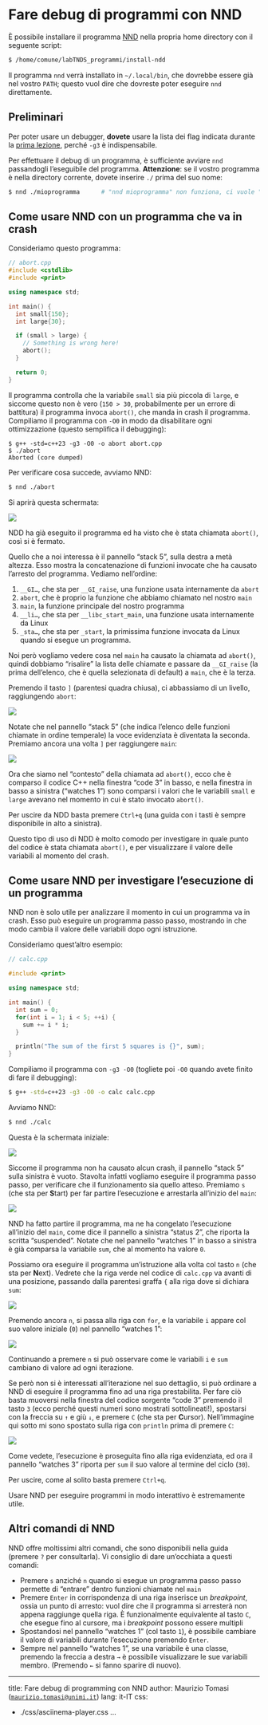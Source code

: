 # Fare debug di programmi con NND

È possibile installare il programma [NND](https://github.com/al13n321/nnd) nella propria home directory con il seguente script:

```sh
$ /home/comune/labTNDS_programmi/install-ndd
```

Il programma `nnd` verrà installato in `~/.local/bin`, che dovrebbe essere già nel vostro `PATH`; questo vuol dire che dovreste poter eseguire `nnd` direttamente.

## Preliminari

Per poter usare un debugger, **dovete** usare la lista dei flag indicata durante la [prima lezione](tomasi-lezione-01.html#flag-del-compilatore), perché `-g3` è indispensabile.

Per effettuare il debug di un programma, è sufficiente avviare `nnd` passandogli l’eseguibile del programma. **Attenzione**: se il vostro programma è nella directory corrente, dovete inserire `./` prima del suo nome:

```sh
$ nnd ./mioprogramma      # "nnd mioprogramma" non funziona, ci vuole "./"!
```

## Come usare NND con un programma che va in crash

Consideriamo questo programma:

```c++
// abort.cpp
#include <cstdlib>
#include <print>

using namespace std;

int main() {
  int small{150};
  int large{30};

  if (small > large) {
    // Something is wrong here!
    abort();
  }

  return 0;
}
```

Il programma controlla che la variabile `small` sia più piccola di `large`, e siccome questo non è vero (`150 > 30`, probabilmente per un errore di battitura) il programma invoca `abort()`, che manda in crash il programma. Compiliamo il programma con `-O0` in modo da disabilitare ogni ottimizzazione (questo semplifica il debugging):

```
$ g++ -std=c++23 -g3 -O0 -o abort abort.cpp
$ ./abort
Aborted (core dumped)
```

Per verificare cosa succede, avviamo NND:

```sh
$ nnd ./abort
```

Si aprirà questa schermata:

![](images/ndd-abort1.png)

NDD ha già eseguito il programma ed ha visto che è stata chiamata `abort()`, così si è fermato.

Quello che a noi interessa è il pannello “stack 5”, sulla destra a metà altezza. Esso mostra la concatenazione di funzioni invocate che ha causato l’arresto del programma. Vediamo nell’ordine:

1. `__GI…`, che sta per `__GI_raise`, una funzione usata internamente da `abort`
2. `abort`, che è proprio la funzione che abbiamo chiamato nel nostro `main`
3. `main`, la funzione principale del nostro programma
4. `__li…`, che sta per `__libc_start_main`, una funzione usata internamente da Linux
5. `_sta…`, che sta per `_start`, la primissima funzione invocata da Linux quando si esegue un programma.

Noi però vogliamo vedere cosa nel `main` ha causato la chiamata ad `abort()`, quindi dobbiamo “risalire” la lista delle chiamate e passare da `__GI_raise` (la prima dell’elenco, che è quella selezionata di default) a `main`, che è la terza.

Premendo il tasto `]` (parentesi quadra chiusa), ci abbassiamo di un livello, raggiungendo `abort`:

![](images/ndd-abort2.png)

Notate che nel pannello “stack 5” (che indica l’elenco delle funzioni chiamate in ordine temperale) la voce evidenziata è diventata la seconda. Premiamo ancora una volta `]` per raggiungere `main`:

![](images/ndd-abort3.png)

Ora che siamo nel “contesto” della chiamata ad `abort()`, ecco che è comparso il codice C++ nella finestra “code 3” in basso, e nella finestra in basso a sinistra (“watches 1”) sono comparsi i valori che le variabili `small` e `large` avevano nel momento in cui è stato invocato `abort()`.

Per uscire da NDD basta premere `Ctrl+q` (una guida con i tasti è sempre disponibile in alto a sinistra).

Questo tipo di uso di NDD è molto comodo per investigare in quale punto del codice è stata chiamata `abort()`, e per visualizzare il valore delle variabili al momento del crash.


## Come usare NND per investigare l’esecuzione di un programma

NND non è solo utile per analizzare il momento in cui un programma va in crash. Esso può eseguire un programma passo passo, mostrando in che modo cambia il valore delle variabili dopo ogni istruzione.

Consideriamo quest’altro esempio:

```c++
// calc.cpp

#include <print>

using namespace std;

int main() {
  int sum = 0;
  for(int i = 1; i < 5; ++i) {
    sum += i * i;
  }

  println("The sum of the first 5 squares is {}", sum);
}
```

Compiliamo il programma con `-g3 -O0` (togliete poi `-O0` quando avete finito di fare il debugging):

```sh
$ g++ -std=c++23 -g3 -O0 -o calc calc.cpp
```

Avviamo NND:

```sh
$ nnd ./calc
```

Questa è la schermata iniziale:

![](images/nnd-debug1.png)

Siccome il programma non ha causato alcun crash, il pannello “stack 5” sulla sinistra è vuoto. Stavolta infatti vogliamo eseguire il programma passo passo, per verificare che il funzionamento sia quello atteso. Premiamo `s` (che sta per **S**tart) per far partire l’esecuzione e arrestarla all’inizio del `main`:

![](images/nnd-debug2.png)

NND ha fatto partire il programma, ma ne ha congelato l’esecuzione all’inizio del `main`, come dice il pannello a sinistra “status 2”, che riporta la scritta “suspended”. Notate che nel pannello “watches 1” in basso a sinistra è già comparsa la variabile `sum`, che al momento ha valore `0`.

Possiamo ora eseguire il programma un’istruzione alla volta col tasto `n` (che sta per **N**ext). Vedrete che la riga verde nel codice di `calc.cpp` va avanti di una posizione, passando dalla parentesi graffa `{` alla riga dove si dichiara `sum`:

![](images/nnd-debug3.png)

Premendo ancora `n`, si passa alla riga con `for`, e la variabile `i` appare col suo valore iniziale (`0`) nel pannello “watches 1”:

![](images/nnd-debug4.png)

Continuando a premere `n` si può osservare come le variabili `i` e `sum` cambiano di valore ad ogni iterazione.

Se però non si è interessati all’iterazione nel suo dettaglio, si può ordinare a NND di eseguire il programma fino ad una riga prestabilita. Per fare ciò basta muoversi nella finestra del codice sorgente “code 3” premendo il tasto `3` (ecco perché questi numeri sono mostrati sottolineati!), spostarsi con la freccia su `↑` e giù `↓`, e premere `C` (che sta per **C**ursor). Nell’immagine qui sotto mi sono spostato sulla riga con `println` prima di premere `C`:

![](images/nnd-debug5.png)

Come vedete, l’esecuzione è proseguita fino alla riga evidenziata, ed ora il pannello “watches 3” riporta per `sum` il suo valore al termine del ciclo (`30`).

Per uscire, come al solito basta premere `Ctrl+q`.

Usare NND per eseguire programmi in modo interattivo è estremamente utile.

## Altri comandi di NND

NND offre moltissimi altri comandi, che sono disponibili nella guida (premere `?` per consultarla). Vi consiglio di dare un’occhiata a questi comandi:

- Premere `s` anziché `n` quando si esegue un programma passo passo permette di “entrare” dentro funzioni chiamate nel `main`
- Premere `Enter` in corrispondenza di una riga inserisce un *breakpoint*, ossia un punto di arresto: vuol dire che il programma si arresterà non appena raggiunge quella riga. È funzionalmente equivalente al tasto `C`, che esegue fino al cursore, ma i *breakpoint* possono essere multipli
- Spostandosi nel pannello “watches 1” (col tasto `1`), è possibile cambiare il valore di variabili durante l’esecuzione premendo `Enter`.
- Sempre nel pannello “watches 1”, se una variabile è una classe, premendo la freccia a destra `→` è possibile visualizzare le sue variabili membro. (Premendo `←` si fanno sparire di nuovo).

---
title: Fare debug di programming con NND
author: Maurizio Tomasi ([`maurizio.tomasi@unimi.it`](mailto:maurizio.tomasi@unimi.it))
lang: it-IT
css:
- ./css/asciinema-player.css
...
